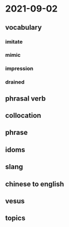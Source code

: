 # 2021-09-02
## vocabulary
### imitate
### mimic
### impression
### drained

## phrasal verb

## collocation

## phrase

## idoms

## slang

## chinese to english

## vesus

## topics
